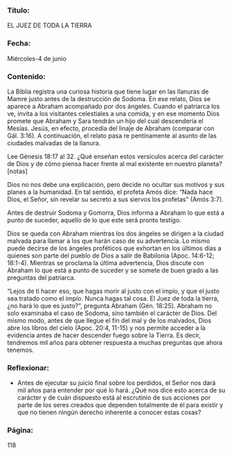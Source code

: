 ### Título:

EL JUEZ DE TODA LA TIERRA

### Fecha:

Miércoles-4 de junio

### Contenido:

La Biblia registra una curiosa historia que tiene lugar en las llanuras de Mamre
justo antes de la destrucción de Sodoma. En ese relato, Dios se aparece a Abraham
acompañado por dos ángeles. Cuando el patriarca los ve, invita a los visitantes
celestiales a una comida, y en ese momento Dios promete que Abraham y Sara
tendrán un hijo del cual descendería el Mesías. Jesús, en efecto, procedía del
linaje de Abraham (comparar con Gál. 3:16). A continuación, el relato pasa re­
pentinamente al asunto de las ciudades malvadas de la llanura.

Lee Génesis 18:17 al 32. ¿Qué enseñan estos versículos acerca del carácter
de Dios y de cómo piensa hacer frente al mal existente en nuestro planeta? [notas]

Dios no nos debe una explicación, pero decide no ocultar sus motivos y sus
planes a la humanidad. En tal sentido, el profeta Amós dice: “Nada hace Dios, el
Señor, sin revelar su secreto a sus siervos los profetas” (Amós 3:7).

Antes de destruir Sodoma y Gomorra, Dios informa a Abraham lo que está
a punto de suceder, aquello de lo que este será pronto testigo.

Dios se queda con Abraham mientras los dos ángeles se dirigen a la ciudad
malvada para llamar a los que harán caso de su advertencia. Lo mismo puede
decirse de los ángeles proféticos que exhortan en los últimos días a quienes son
parte del pueblo de Dios a salir de Babilonia (Apoc. 14:6-12; 18:1-4). Mientras se
proclama la última advertencia, Dios discute con Abraham lo que está a punto
de suceder y se somete de buen grado a las preguntas del patriarca.

“Lejos de ti hacer eso, que hagas morir al justo con el impío, y que el justo sea
tratado como el impío. Nunca hagas tal cosa. El Juez de toda la tierra, ¿no hará
lo que es justo?”, pregunta Abraham (Gén. 18:25). Abraham no solo examinaba
el caso de Sodoma, sino también el carácter de Dios. Del mismo modo, antes de
que llegue el fin del mal y de los malvados, Dios abre los libros del cielo (Apoc.
20:4, 11-15) y nos permite acceder a la evidencia antes de hacer descender fuego
sobre la Tierra. Es decir, tendremos mil años para obtener respuesta a muchas
preguntas que ahora tenemos.

### Reflexionar:

- Antes de ejecutar su juicio final sobre los perdidos, el Señor nos dará mil años
  para entender por qué lo hará. ¿Qué nos dice esto acerca de su carácter y de cuán
  dispuesto está al escrutinio de sus acciones por parte de los seres creados que
  dependen totalmente de él para existir y que no tienen ningún derecho inherente
  a conocer estas cosas?

### Página:

118

